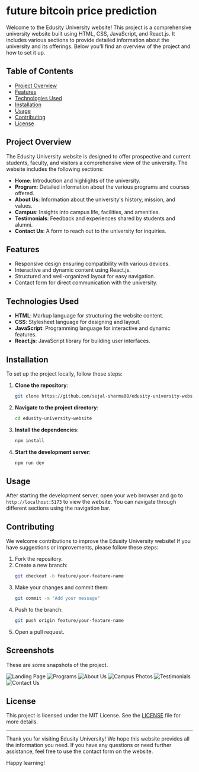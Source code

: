 # future bitcoin price prediction

Welcome to the Edusity University website! This project is a comprehensive university website built using HTML, CSS, JavaScript, and React.js. It includes various sections to provide detailed information about the university and its offerings. Below you'll find an overview of the project and how to set it up.

## Table of Contents
- [Project Overview](#project-overview)
- [Features](#features)
- [Technologies Used](#technologies-used)
- [Installation](#installation)
- [Usage](#usage)
- [Contributing](#contributing)
- [License](#license)

## Project Overview

The Edusity University website is designed to offer prospective and current students, faculty, and visitors a comprehensive view of the university. The website includes the following sections:

- **Home**: Introduction and highlights of the university.
- **Program**: Detailed information about the various programs and courses offered.
- **About Us**: Information about the university's history, mission, and values.
- **Campus**: Insights into campus life, facilities, and amenities.
- **Testimonials**: Feedback and experiences shared by students and alumni.
- **Contact Us**: A form to reach out to the university for inquiries.

## Features

- Responsive design ensuring compatibility with various devices.
- Interactive and dynamic content using React.js.
- Structured and well-organized layout for easy navigation.
- Contact form for direct communication with the university.

## Technologies Used

- **HTML**: Markup language for structuring the website content.
- **CSS**: Stylesheet language for designing and layout.
- **JavaScript**: Programming language for interactive and dynamic features.
- **React.js**: JavaScript library for building user interfaces.

## Installation

To set up the project locally, follow these steps:

1. **Clone the repository**:
    ```bash
    git clone https://github.com/sejal-sharma08/edusity-university-website.git
    ```
2. **Navigate to the project directory**:
    ```bash
    cd edusity-university-website
    ```
3. **Install the dependencies**:
    ```bash
    npm install
    ```
4. **Start the development server**:
    ```bash
    npm run dev
    ```

## Usage

After starting the development server, open your web browser and go to `http://localhost:5173` to view the website. You can navigate through different sections using the navigation bar.

## Contributing

We welcome contributions to improve the Edusity University website! If you have suggestions or improvements, please follow these steps:

1. Fork the repository.
2. Create a new branch:
    ```bash
    git checkout -b feature/your-feature-name
    ```
3. Make your changes and commit them:
    ```bash
    git commit -m "Add your message"
    ```
4. Push to the branch:
    ```bash
    git push origin feature/your-feature-name
    ```
5. Open a pull request.

## Screenshots
These are some snapshots of the project.

![Landing Page](Images/home.PNG)
![Programs](Images/program.PNG)
![About Us](Images/aboutUs.PNG)
![Campus Photos](Images/campus.PNG)
![Testimonials](Images/testimonials.PNG)
![Contact Us](Images/contactUs.PNG)

## License

This project is licensed under the MIT License. See the [LICENSE](LICENSE) file for more details.

---

Thank you for visiting Edusity University! We hope this website provides all the information you need. If you have any questions or need further assistance, feel free to use the contact form on the website.

Happy learning!
